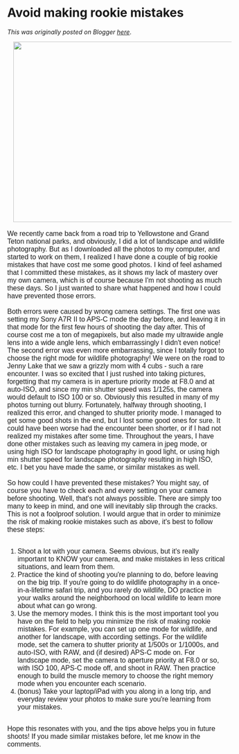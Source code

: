# Avoid making rookie mistakes

*This was originally posted on Blogger [here](https://photopensieve.blogspot.com/2020/06/avoid-making-rookie-mistakes.html)*.

<div class="separator" style="clear: both; text-align: center;">
<a href="https://blogger.googleusercontent.com/img/b/R29vZ2xl/AVvXsEjD6dYLSZT6z9AY-fpr5tXUwT1SJmA4Wma0tV2IsrNhd9V_IaasY-c-jIWnWG_3MAKsHpsdziObAPqqiiEEFnL1ieevX6ClcJQM8kHHjUArkCwu9UjTKtIOEYFB-k0uD-9TOj3hb-HUI3In/s1600/DSC00007.jpg" style="margin-left: 1em; margin-right: 1em;"><span style="font-family: arial; font-size: medium;"><img border="0" height="417" src="https://blogger.googleusercontent.com/img/b/R29vZ2xl/AVvXsEjD6dYLSZT6z9AY-fpr5tXUwT1SJmA4Wma0tV2IsrNhd9V_IaasY-c-jIWnWG_3MAKsHpsdziObAPqqiiEEFnL1ieevX6ClcJQM8kHHjUArkCwu9UjTKtIOEYFB-k0uD-9TOj3hb-HUI3In/s640/DSC00007.jpg" width="640" /></span></a></div>
<span style="font-family: arial; font-size: medium;"><br />
We recently came back from a road trip to Yellowstone and Grand Teton national parks, and obviously, I did a lot of landscape and wildlife photography. But as I downloaded all the photos to my computer, and started to work on them, I realized I have done a couple of big rookie mistakes that have cost me some good photos. I kind of feel ashamed that I committed these mistakes, as it shows my lack of mastery over my own camera, which is of course because I'm not shooting as much these days. So I just wanted to share what happened and how I could have prevented those errors.<br />
<br />
Both errors were caused by wrong camera settings. The first one was setting my Sony A7R II to APS-C mode the day before, and leaving it in that mode for the first few hours of shooting the day after. This of course cost me a ton of megapixels, but also made my ultrawide angle lens into a wide angle lens, which embarrassingly I didn't even notice! The second error was even more embarrassing, since I totally forgot to choose the right mode for wildlife photography! We were on the road to Jenny Lake that we saw a grizzly mom with 4 cubs - such a rare encounter. I was so excited that I just rushed into taking pictures, forgetting that my camera is in aperture priority mode at F8.0 and at auto-ISO, and since my min shutter speed was 1/125s, the camera would default to ISO 100 or so. Obviously  this resulted in many of my photos turning out blurry. Fortunately, halfway through shooting, I realized this error, and changed to shutter priority mode. I managed to get some good shots in the end, but I lost some good ones for sure. It could have been worse had the encounter been shorter, or if I had not realized my mistakes after some time. Throughout the years, I have done other mistakes such as leaving my camera in jpeg mode, or using high ISO for landscape photography in good light, or using high min shutter speed for landscape photography resulting in high ISO, etc. I bet you have made the same, or similar mistakes as well.<br />
<br />
So how could I have prevented these mistakes? You might say, of course you have to check each and every setting on your camera before shooting. Well, that's not always possible. There are simply too many to keep in mind, and one will inevitably slip through the cracks. This is not a foolproof solution. I would argue that in order to minimize the risk of making rookie mistakes such as above, it's best to follow these steps:<br />
<br />
</span><ol>
<li><span style="font-family: arial; font-size: medium;">Shoot a lot with your camera. Seems obvious, but it's really important to KNOW your camera, and make mistakes in less critical situations, and learn from them.&nbsp;</span></li>
<li><span style="font-family: arial; font-size: medium;">Practice the kind of shooting you're planning to do, before leaving on the big trip. If you're going to do wildlife photography in a once-in-a-lifetime safari trip, and you rarely do wildlife, DO practice in your walks around the neighborhood on local wildlife to learn more about what can go wrong.&nbsp;</span></li>
<li><span style="font-family: arial; font-size: medium;">Use the memory modes. I think this is the most important tool you have on the field to help you minimize the risk of making rookie mistakes. For example, you can set up one mode for wildlife, and another for landscape, with according settings. For the wildlife mode, set the camera to shutter priority at 1/500s or 1/1000s, and auto-ISO, with RAW, and (if desired) APS-C mode on. For landscape mode, set the camera to aperture priority at F8.0 or so, with ISO 100, APS-C mode off, and shoot in RAW. Then practice enough to build the muscle memory to choose the right memory mode when you encounter each scenario.</span></li>
<li><span style="font-family: arial; font-size: medium;">(bonus) Take your laptop/iPad with you along in a long trip, and everyday review your photos to make sure you're learning from your mistakes.</span></li>
</ol>
<span style="font-family: arial; font-size: medium;"><br />
Hope this resonates with you, and the tips above helps you in future shoots! If you made similar mistakes before, let me know in the comments.</span>